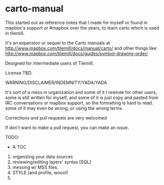 carto-manual
============


This started out as reference notes that I made for myself or found in mapbox's support or #mapbox over the years, 
to learn carto which is used in tilemill. 


It's an expansion or sequel to the Carto manuals at http://www.mapbox.com/tilemill/docs/manual/carto/ and other things like: 
http://www.mapbox.com/tilemill/docs/guides/symbol-drawing-order/ 


Designed for intermediate users of Tilemill. 

License TBD. 

WARNING/DISCLAIMER/INDEMNITY/YADA/YADA

It's sort of a mess in organization and some of it I rewrote for other users, some is still written for myself, 
and some of it is just copy and pasted from IRC conversations or mapbox support, so the formatting is hard to read. 
some of it may even be wrong, or using the wrong terms. 


Corrections and pull requests are very welcomed 

If don't want to make a pull request, you can make an issue. 


TODO: 

- A TOC 
 1. organizing your data sources 
 2.  reviewing/editing layers' syntax [SQL] 
 3. messing w/ MSS files. 
 4.  STYLE (and profile, wooo!)
 5. 
